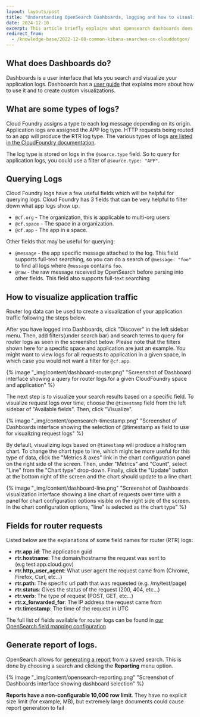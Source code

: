 ```yaml
---
layout: layouts/post
title: "Understanding OpenSearch Dashboards, logging and how to visualize your application logs"
date: 2024-12-10
excerpt: This article briefly explains what opensearch dashboards does, what types of logs are available in Dashboards, creating dashboards, and how to create log visualizations in Dashboards.
redirect_from:
  - /knowledge-base/2022-12-08-common-kibana-searches-on-clouddotgov/
---
```


## What does Dashboards do?

Dashboards is a user interface that lets you search and visualize your application logs. Dashboards has a [user guide](https://opensearch.org/docs/latest/dashboards/) that explains more about how to use it and to create custom visualizations.

## What are some types of logs?

Cloud Foundry assigns a type to each log message depending on its origin. Application logs are assigned the APP log type. HTTP requests being routed to an app will produce the RTR log type. The various types of logs [are listed in the CloudFoundry documentation](https://docs.cloudfoundry.org/devguide/deploy-apps/streaming-logs.html#format).

The log type is stored on logs in the `@source.type` field. So to query for application logs, you could use a filter of `@source.type: "APP"`.

## Querying Logs

Cloud Foundry logs have a few useful fields which will be helpful for querying logs.
Cloud Foundry has 3 fields that can be very helpful to filter down what app logs show up.

- `@cf.org` - The organization, this is applicable to multi-org users
- `@cf.space` - The space in a organization.
- `@cf.app` - The app in a space.

Other fields that may be useful for querying:

- `@message` - the app specific message attached to the log. This field supports full-text searching, so you can do a search of `@message: "foo"` to find all logs where `@message` contains `foo`.
- `@raw` - the raw message received by OpenSearch before parsing into other fields. This field also supports full-text searching

## How to visualize application traffic

Router log data can be used to create a visualization of your application traffic following the steps below.

After you have logged into Dashboards, click "Discover" in the left sidebar menu. Then, add filters(under search bar) and search terms to query for router logs as seen in the screenshot below. Please note that the filters shown here for a specific space and application are just an example. You might want to view logs for all requests to application in a given space, in which case you would not want a filter for `@cf.app`.

{% image "_img/content/dashboard-router.png" "Screenshot of Dashboard interface showing a query for router logs for a given CloudFoundry space and application" %}

The next step is to visualize your search results based on a specific field. To visualize request logs over time, choose the `@timestamp` field from the left sidebar of "Available fields". Then, click "Visualize".

{% image "_img/content/opensearch-timestamp.png" "Screenshot of Dashboards interface showing the selection of @timestamp as field to use for visualizing request logs" %}

By default, visualizing logs based on `@timestamp` will produce a histogram chart. To change the chart type to line, which might be more useful for this type of data, click the "Metrics & axes" link in the chart configuration panel on the right side of the screen. Then, under "Metrics" and "Count", select "Line" from the "Chart type" drop-down. Finally, click the "Update" button at the bottom right of the screen and the chart should update to a line chart.

{% image "_img/content/dashboard-line.png" "Screenshot of Dashboards visualization interface showing a line chart of requests over time with a panel for chart configuration options visible on the right side of the screen. In the chart configuration options, "line" is selected as the chart type" %}

## Fields for router requests

Listed below are the explanations of some field names for router (RTR) logs:

- **rtr.app.id**: The application guid
- **rtr.hostname**: The domain/hostname the request was sent to (e.g test.app.cloud.gov)
- **rtr.http_user_agent**: What user agent the request came from (Chrome, Firefox, Curl, etc…)
- **rtr.path**: The specific url path that was requested (e.g. /my/test/page)
- **rtr.status**: Gives the status of the request (200, 404, etc…)
- **rtr.verb**: The type of request (POST, GET, etc...)
- **rtr.x_forwarded_for**: The IP address the request came from
- **rtr.timestamp**: The time of the request in UTC

The full list of fields available for router logs can be found in [our OpenSearch field mapping configuration](https://github.com/cloud-gov/opensearch-boshrelease/blob/2078ff06dec204c12bc64a45fe707f71e1c9e303/jobs/opensearch_templates/templates/component-index-mappings-app.json.erb#L46)

## Generate report of logs.

OpenSearch allows for [generating a report](https://opensearch.org/docs/latest/reporting/report-dashboard-index/) from a saved search. This is done by choosing a search and clicking the **Reporting** menu option.

{% image "_img/content/opensearch-reporting.png" "Screenshot of Dashboards interface showing dashboard selection" %}

**Reports have a non-configurable 10,000 row limit**. They have no explicit size limit (for example, MB),
but extremely large documents could cause report generation to fail
